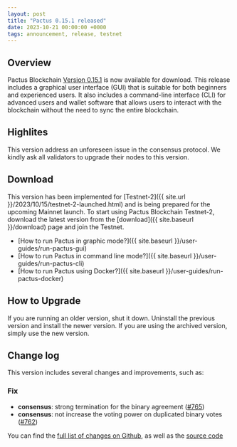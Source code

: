```yaml
---
layout: post
title: "Pactus 0.15.1 released"
date: 2023-10-21 00:00:00 +0000
tags: announcement, release, testnet
---
```


## Overview

Pactus Blockchain [Version 0.15.1](https://github.com/pactus-project/pactus/releases/tag/v0.15.1)
is now available for download.
This release includes a graphical user interface (GUI) that
is suitable for both beginners and experienced users.
It also includes a command-line interface (CLI) for advanced users and wallet software
that allows users to interact with the blockchain without the need to sync the entire blockchain.

## Highlites

This version address an unforeseen issue in the consensus protocol.
We kindly ask all validators to upgrade their nodes to this version.

## Download

This version has been implemented for [Testnet-2]({{ site.url }}/2023/10/15/testnet-2-launched.html) and
is being prepared for the upcoming Mainnet launch.
To start using Pactus Blockchain Testnet-2, download the latest version from the
[download]({{ site.baseurl }}/download) page and join the Testnet.

- [How to run Pactus in graphic mode?]({{ site.baseurl }}/user-guides/run-pactus-gui)
- [How to run Pactus in command line mode?]({{ site.baseurl }}/user-guides/run-pactus-cli)
- [How to run Pactus using Docker?]({{ site.baseurl }}/user-guides/run-pactus-docker)

## How to Upgrade

If you are running an older version, shut it down.
Uninstall the previous version and install the newer version.
If you are using the archived version, simply use the new version.

## Change log

This version includes several changes and improvements, such as:

### Fix

- **consensus**: strong termination for the binary agreement ([#765](https://github.com/pactus-project/pactus/pull/765))
- **consensus**: not increase the voting power on duplicated binary votes ([#762](https://github.com/pactus-project/pactus/pull/762))

You can find the [full list of changes on Github](https://github.com/pactus-project/pactus/compare/v0.15.0...v0.15.1),
as well as the [source code](https://github.com/pactus-project/pactus/releases/tag/v0.15.1)
